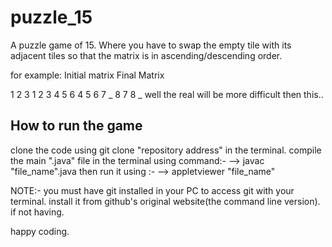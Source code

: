 # puzzle_15
A puzzle game of 15.
Where you have to swap the empty tile with its adjacent tiles so that the matrix is in ascending/descending order.

for example:
Initial matrix		Final Matrix

1 2 3			1 2 3
4 5 6			4 5 6
7 _ 8			7 8 _
 well the real will be more difficult then this..
 
 <h2> How to run the game </h2>
 
 <p> clone the code using git clone "repository address" in the terminal.
  compile the main ".java" file in the terminal using command:-
  --> javac "file_name".java 
  then run it using :-
  --> appletviewer "file_name"
  
  NOTE:- you must have git installed in your PC to access git with your terminal. install it from github's original website(the command line version). if not having.
  
  happy coding.
